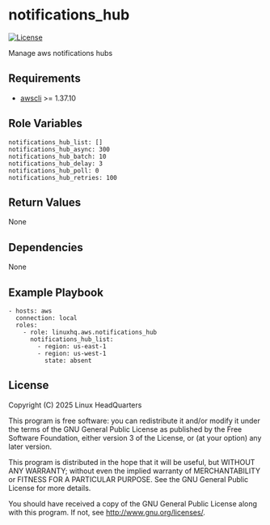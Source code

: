 # notifications\_hub

[![License](https://img.shields.io/badge/license-GPLv3-lightgreen)](https://www.gnu.org/licenses/gpl-3.0.en.html#license-text)

Manage aws notifications hubs

## Requirements

* [awscli](https://pypi.org/project/awscli) >= 1.37.10

## Role Variables

    notifications_hub_list: []
    notifications_hub_async: 300
    notifications_hub_batch: 10
    notifications_hub_delay: 3
    notifications_hub_poll: 0
    notifications_hub_retries: 100

## Return Values

None

## Dependencies

None

## Example Playbook

    - hosts: aws
      connection: local
      roles:
        - role: linuxhq.aws.notifications_hub
          notifications_hub_list:
            - region: us-east-1
            - region: us-west-1
              state: absent

## License

Copyright (C) 2025 Linux HeadQuarters

This program is free software: you can redistribute it and/or modify
it under the terms of the GNU General Public License as published by
the Free Software Foundation, either version 3 of the License, or
(at your option) any later version.

This program is distributed in the hope that it will be useful,
but WITHOUT ANY WARRANTY; without even the implied warranty of
MERCHANTABILITY or FITNESS FOR A PARTICULAR PURPOSE. See the
GNU General Public License for more details.

You should have received a copy of the GNU General Public License
along with this program. If not, see <http://www.gnu.org/licenses/>.
